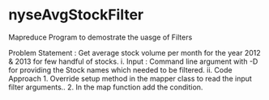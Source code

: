 # nyseAvgStockFilter
Mapreduce Program to demostrate the uasge of Filters

Problem Statement : Get average stock volume per month for the year 2012 & 2013 for few handful of stocks. 
			i. Input : Command line argument with -D for providing the Stock names which needed to be filtered.
			ii. Code Approach
				1. Override setup method in the mapper class to read the input filter arguments..
        2. In the map function add the condition. 
